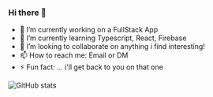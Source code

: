 ### Hi there 👋

<!--
**TashanDuncan/tashanduncan** is a ✨ _special_ ✨ repository because its `README.md` (this file) appears on your GitHub profile.

Here are some ideas to get you started:
-->

- 🔭 I’m currently working on a FullStack App
- 🌱 I’m currently learning Typescript, React, Firebase
- 👯 I’m looking to collaborate on anything i find interesting!
- 📫 How to reach me: Email or DM
- ⚡ Fun fact: ... i'll get back to you on that one

![GitHub stats](https://github-readme-stats.vercel.app/api?username=tashanduncan&show_icons=true&theme=react)

